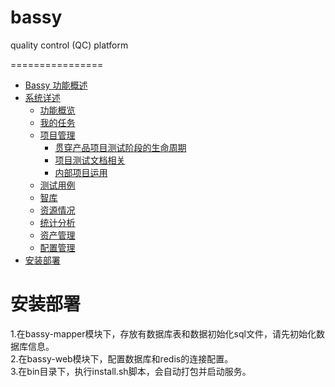# bassy
quality control (QC) platform

================


<!-- MarkdownTOC -->

- [Bassy 功能概述](#功能概述)
- [系统详述](#系统详述)
    - [功能概览](#功能概览)
    - [我的任务](#我的任务)
    - [项目管理](#项目管理)
        - [贯穿产品项目测试阶段的生命周期](#vera-系统高可用)
        - [项目测试文档相关](#项目测试文档相关)
        - [内部项目运用](#内部项目运用)
    - [测试用例](#测试用例)
    - [智库](#智库)
    - [资源情况](#资源情况)
    - [统计分析](#统计分析)
    - [资产管理](#资产管理)
    - [配置管理](#配置管理)
- [安装部署](#安装部署) 

# 安装部署
1.在bassy-mapper模块下，存放有数据库表和数据初始化sql文件，请先初始化数据库信息。  
2.在bassy-web模块下，配置数据库和redis的连接配置。  
3.在bin目录下，执行install.sh脚本，会自动打包并启动服务。

